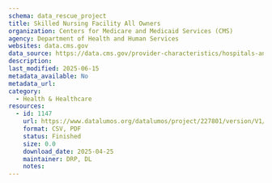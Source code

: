 ```yaml
---
schema: data_rescue_project 
title: Skilled Nursing Facility All Owners
organization: Centers for Medicare and Medicaid Services (CMS)
agency: Department of Health and Human Services
websites: data.cms.gov
data_source: https://data.cms.gov/provider-characteristics/hospitals-and-other-facilities/skilled-nursing-facility-all-owners
description: 
last_modified: 2025-06-15
metadata_available: No
metadata_url: 
category:
  - Health & Healthcare 
resources:
  - id: 1147
    url: https://www.datalumos.org/datalumos/project/227801/version/V1/view
    format: CSV, PDF
    status: Finished
    size: 0.0
    download_date: 2025-04-25
    maintainer: DRP, DL
    notes: 
---
```

